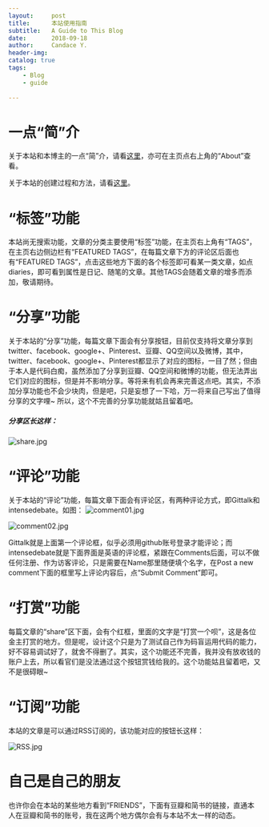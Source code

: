 ```yaml
---
layout:     post
title:      本站使用指南 
subtitle:   A Guide to This Blog
date:       2018-09-18
author:     Candace Y.
header-img: 
catalog: true
tags:
    - Blog
    - guide
    
---
```


# 一点“简”介
关于本站和本博主的一点“简”介，请看[这里](https://candaceycan.github.io/about/)，亦可在主页点右上角的“About”查看。

关于本站的创建过程和方法，请看[这里](https://github.com/CandaceYcan/CandaceYcan.github.io/blob/master/README.md)。

# “标签”功能
本站尚无搜索功能，文章的分类主要使用“标签”功能，在主页右上角有“TAGS”，在主页右边侧边栏有“FEATURED TAGS”，在每篇文章下方的评论区后面也有“FEATURED TAGS”，点击这些地方下面的各个标签即可看某一类文章，如点diaries，即可看到属性是日记、随笔的文章。其他TAGS会随着文章的增多而添加，敬请期待。

# “分享”功能
关于本站的“分享”功能，每篇文章下面会有分享按钮，目前仅支持将文章分享到twitter、facebook、google+、Pinterest、豆瓣、QQ空间以及微博，其中，twitter、facebook、google+、Pinterest都显示了对应的图标，一目了然；但由于本人是代码白痴，虽然添加了分享到豆瓣、QQ空间和微博的功能，但无法弄出它们对应的图标，但是并不影响分享。等将来有机会再来完善这点吧。其实，不添加分享功能也不会少块肉，但是吧，只是妄想了一下哈，万一将来自己写出了值得分享的文字哩~ 所以，这个不完善的分享功能就姑且留着吧。

##### 分享区长这样：
![share.jpg](https://upload-images.jianshu.io/upload_images/1343920-ee2fa1f42f368ee3.jpg?imageMogr2/auto-orient/strip%7CimageView2/2/w/1240)

# “评论”功能
关于本站的“评论”功能，每篇文章下面会有评论区，有两种评论方式，即Gittalk和intensedebate。如图：
![comment01.jpg](https://upload-images.jianshu.io/upload_images/1343920-68f1d73ff979cf69.jpg?imageMogr2/auto-orient/strip%7CimageView2/2/w/1240)

![comment02.jpg](https://upload-images.jianshu.io/upload_images/1343920-c042d957546c228e.jpg?imageMogr2/auto-orient/strip%7CimageView2/2/w/1240)

Gittalk就是上面第一个评论框，似乎必须用github账号登录才能评论；而intensedebate就是下面界面是英语的评论框，紧跟在Comments后面，可以不做任何注册、作为访客评论，只是需要在Name那里随便填个名字，在Post a new comment下面的框里写上评论内容后，点“Submit Comment”即可。

# “打赏”功能
每篇文章的“share”区下面，会有个红框，里面的文字是“打赏一个呗”，这是各位金主打赏的地方。但是呢，设计这个只是为了测试自己作为码盲运用代码的能力，好不容易调试好了，就舍不得删了。其实，这个功能还不完善，我并没有放收钱的账户上去，所以看官们是没法通过这个按钮赏钱给我的。这个功能姑且留着吧，又不是很碍眼~

# “订阅”功能
本站的文章是可以通过RSS订阅的，该功能对应的按钮长这样：

![RSS.jpg](https://upload-images.jianshu.io/upload_images/1343920-fbd403fd11d94eae.jpg?imageMogr2/auto-orient/strip%7CimageView2/2/w/1240)

# 自己是自己的朋友
也许你会在本站的某些地方看到“FRIENDS”，下面有豆瓣和简书的链接，直通本人在豆瓣和简书的账号，我在这两个地方偶尔会有与本站不太一样的动态。
